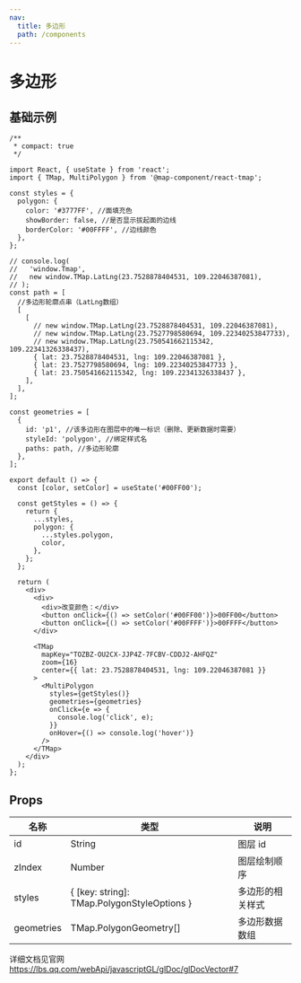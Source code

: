 ```yaml
---
nav:
  title: 多边形
  path: /components
---
```


# 多边形

## 基础示例

```tsx
/**
 * compact: true
 */

import React, { useState } from 'react';
import { TMap, MultiPolygon } from '@map-component/react-tmap';

const styles = {
  polygon: {
    color: '#3777FF', //面填充色
    showBorder: false, //是否显示拔起面的边线
    borderColor: '#00FFFF', //边线颜色
  },
};

// console.log(
//   'window.Tmap',
//   new window.TMap.LatLng(23.7528878404531, 109.22046387081),
// );
const path = [
  //多边形轮廓点串（LatLng数组）
  [
    [
      // new window.TMap.LatLng(23.7528878404531, 109.22046387081),
      // new window.TMap.LatLng(23.7527798580694, 109.22340253847733),
      // new window.TMap.LatLng(23.750541662115342, 109.22341326338437),
      { lat: 23.7528878404531, lng: 109.22046387081 },
      { lat: 23.7527798580694, lng: 109.22340253847733 },
      { lat: 23.750541662115342, lng: 109.22341326338437 },
    ],
  ],
];

const geometries = [
  {
    id: 'p1', //该多边形在图层中的唯一标识（删除、更新数据时需要）
    styleId: 'polygon', //绑定样式名
    paths: path, //多边形轮廓
  },
];

export default () => {
  const [color, setColor] = useState('#00FF00');

  const getStyles = () => {
    return {
      ...styles,
      polygon: {
        ...styles.polygon,
        color,
      },
    };
  };

  return (
    <div>
      <div>
        <div>改变颜色：</div>
        <button onClick={() => setColor('#00FF00')}>00FF00</button>
        <button onClick={() => setColor('#00FFFF')}>00FFFF</button>
      </div>

      <TMap
        mapKey="TOZBZ-OU2CX-JJP4Z-7FCBV-CDDJ2-AHFQZ"
        zoom={16}
        center={{ lat: 23.7528878404531, lng: 109.22046387081 }}
      >
        <MultiPolygon
          styles={getStyles()}
          geometries={geometries}
          onClick={e => {
            console.log('click', e);
          }}
          onHover={() => console.log('hover')}
        />
      </TMap>
    </div>
  );
};
```

## Props

| 名称       | 类型                                        | 说明             |
| ---------- | ------------------------------------------- | ---------------- |
| id         | String                                      | 图层 id          |
| zIndex     | Number                                      | 图层绘制顺序     |
| styles     | { [key: string]: TMap.PolygonStyleOptions } | 多边形的相关样式 |
| geometries | TMap.PolygonGeometry[]                      | 多边形数据数组   |

详细文档见官网 https://lbs.qq.com/webApi/javascriptGL/glDoc/glDocVector#7
